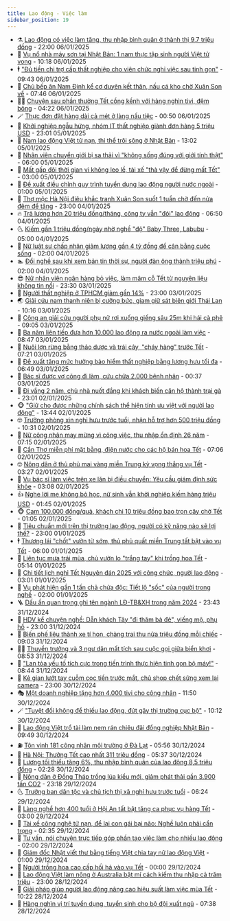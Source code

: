 ```yaml
---
title: Lao động - Việc làm
sidebar_position: 19
---
```


<!-- dantri-lao-dong-viec-lam:START -->
- ⚗️ [Lao động có việc làm tăng, thu nhập bình quân ở thành thị 9,7 triệu đồng](https://dantri.com.vn/lao-dong-viec-lam/lao-dong-co-viec-lam-tang-thu-nhap-binh-quan-o-thanh-thi-97-trieu-dong-20250106203524794.htm) - 22:00 06/01/2025
- 🙉 [Vụ nổ nhà máy sơn tại Nhật Bản: 1 nam thực tập sinh người Việt tử vong](https://dantri.com.vn/lao-dong-viec-lam/vu-no-nha-may-son-tai-nhat-ban-1-nam-thuc-tap-sinh-nguoi-viet-tu-vong-20250106170059357.htm) - 10:18 06/01/2025
- 🕴 [&quot;Đủ tiền chi trợ cấp thất nghiệp cho viên chức nghỉ việc sau tinh gọn&quot;](https://dantri.com.vn/lao-dong-viec-lam/du-tien-chi-tro-cap-that-nghiep-cho-vien-chuc-nghi-viec-sau-tinh-gon-20250106160630181.htm) - 09:43 06/01/2025
- 🧐 [Chủ bếp ăn Nam Định kể cơ duyên kết thân, nấu cá kho chờ Xuân Son về](https://dantri.com.vn/lao-dong-viec-lam/chu-bep-an-nam-dinh-ke-co-duyen-ket-than-nau-ca-kho-cho-xuan-son-ve-20250106142549833.htm) - 07:46 06/01/2025
- 🧑‍💻 [Chuyện sau phần thưởng Tết cồng kềnh với hàng nghìn tivi, đệm bông](https://dantri.com.vn/lao-dong-viec-lam/chuyen-sau-phan-thuong-tet-cong-kenh-voi-hang-nghin-tivi-dem-bong-20250106104255127.htm) - 04:22 06/01/2025
- 🪄 [Thực đơn đặt hàng dài cả mét ở làng nấu tiệc](https://dantri.com.vn/lao-dong-viec-lam/thuc-don-dat-hang-dai-ca-met-o-lang-nau-tiec-20250105135419542.htm) - 00:50 06/01/2025
- 🦣 [Khởi nghiệp ngẫu hứng, nhóm IT thất nghiệp giành đơn hàng 5 triệu USD](https://dantri.com.vn/lao-dong-viec-lam/khoi-nghiep-ngau-hung-nhom-it-that-nghiep-gianh-don-hang-5-trieu-usd-20250105105403849.htm) - 23:01 05/01/2025
- 🎡 [Nam lao động Việt tử nạn, thi thể trôi sông ở Nhật Bản](https://dantri.com.vn/lao-dong-viec-lam/nam-lao-dong-viet-tu-nan-thi-the-troi-song-o-nhat-ban-20250105192819605.htm) - 13:02 05/01/2025
- 🦍 [Nhân viên chuyển giới bị sa thải vì &quot;không sống đúng với giới tính thật&quot;](https://dantri.com.vn/lao-dong-viec-lam/nhan-vien-chuyen-gioi-bi-sa-thai-vi-khong-song-dung-voi-gioi-tinh-that-20250103120611694.htm) - 06:00 05/01/2025
- 🫶 [Mất gấp đôi thời gian vì không leo lề, tài xế &quot;thà vậy để đừng mất Tết&quot;](https://dantri.com.vn/lao-dong-viec-lam/mat-gap-doi-thoi-gian-vi-khong-leo-le-tai-xe-tha-vay-de-dung-mat-tet-20250105073823702.htm) - 03:00 05/01/2025
- 🥸 [Đề xuất điều chỉnh quy trình tuyển dụng lao động người nước ngoài](https://dantri.com.vn/lao-dong-viec-lam/de-xuat-dieu-chinh-quy-trinh-tuyen-dung-lao-dong-nguoi-nuoc-ngoai-20250103164417688.htm) - 01:00 05/01/2025
- 🎡 [Thợ mộc Hà Nội điêu khắc tranh Xuân Son suốt 1 tuần chờ đến nửa đêm để tặng](https://dantri.com.vn/lao-dong-viec-lam/tho-moc-ha-noi-dieu-khac-tranh-xuan-son-suot-1-tuan-cho-den-nua-dem-de-tang-20250104185901461.htm) - 23:00 04/01/2025
- 🔥 [Trả lương hơn 20 triệu đồng/tháng, công ty vẫn &quot;đói&quot; lao động](https://dantri.com.vn/lao-dong-viec-lam/tra-luong-hon-20-trieu-dongthang-cong-ty-van-doi-lao-dong-20250104113607248.htm) - 06:50 04/01/2025
- 🌜 [Kiếm gần 1 triệu đồng/ngày nhờ nghề &quot;độ&quot; Baby Three, Labubu](https://dantri.com.vn/lao-dong-viec-lam/kiem-gan-1-trieu-dongngay-nho-nghe-do-baby-three-labubu-20250104101235134.htm) - 05:00 04/01/2025
- 🤭 [Nữ luật sư chấp nhận giảm lương gần 4 tỷ đồng để cân bằng cuộc sống](https://dantri.com.vn/lao-dong-viec-lam/nu-luat-su-chap-nhan-giam-luong-gan-4-ty-dong-de-can-bang-cuoc-song-20250103171129448.htm) - 02:00 04/01/2025
- 🏊 [Đổi nghề sau khi xem bản tin thời sự, người đàn ông thành triệu phú](https://dantri.com.vn/lao-dong-viec-lam/doi-nghe-sau-khi-xem-ban-tin-thoi-su-nguoi-dan-ong-thanh-trieu-phu-20250103153253175.htm) - 02:00 04/01/2025
- 😎 [Nữ nhân viên ngân hàng bỏ việc, làm mâm cỗ Tết từ nguyên liệu không tin nổi](https://dantri.com.vn/lao-dong-viec-lam/nu-nhan-vien-ngan-hang-bo-viec-lam-mam-co-tet-tu-nguyen-lieu-khong-tin-noi-20250103172625336.htm) - 23:30 03/01/2025
- 🤖 [Người thất nghiệp ở TPHCM giảm gần 14%](https://dantri.com.vn/lao-dong-viec-lam/nguoi-that-nghiep-o-tphcm-giam-gan-14-20250103171401728.htm) - 23:00 03/01/2025
- 🌏 [Giải cứu nam thanh niên bị cưỡng bức, giam giữ sát biên giới Thái Lan](https://dantri.com.vn/lao-dong-viec-lam/giai-cuu-nam-thanh-nien-bi-cuong-buc-giam-giu-sat-bien-gioi-thai-lan-20250103165112030.htm) - 10:16 03/01/2025
- 🦏 [Công an giải cứu người phụ nữ rơi xuống giếng sâu 25m khi hái cà phê](https://dantri.com.vn/lao-dong-viec-lam/cong-an-giai-cuu-nguoi-phu-nu-roi-xuong-gieng-sau-25m-khi-hai-ca-phe-20250103154312491.htm) - 09:05 03/01/2025
- 🤔 [Ba năm liên tiếp đưa hơn 10.000 lao động ra nước ngoài làm việc](https://dantri.com.vn/lao-dong-viec-lam/ba-nam-lien-tiep-dua-hon-10000-lao-dong-ra-nuoc-ngoai-lam-viec-20250103151906293.htm) - 08:47 03/01/2025
- 🌮 [Nuôi lợn rừng bằng thảo dược và trái cây, &quot;cháy hàng&quot; trước Tết](https://dantri.com.vn/lao-dong-viec-lam/nuoi-lon-rung-bang-thao-duoc-va-trai-cay-chay-hang-truoc-tet-20250103120123353.htm) - 07:21 03/01/2025
- 💪 [Đề xuất tăng mức hưởng bảo hiểm thất nghiệp bằng lương hưu tối đa](https://dantri.com.vn/lao-dong-viec-lam/de-xuat-tang-muc-huong-bao-hiem-that-nghiep-bang-luong-huu-toi-da-20250103115455475.htm) - 06:49 03/01/2025
- 💪 [Bác sĩ được vợ cõng đi làm, cứu chữa 2.000 bệnh nhân](https://dantri.com.vn/lao-dong-viec-lam/bac-si-duoc-vo-cong-di-lam-cuu-chua-2000-benh-nhan-20250102111953857.htm) - 00:37 03/01/2025
- 🦒 [Đi vắng 2 năm, chủ nhà nuốt đắng khi khách biến căn hộ thành trại gà](https://dantri.com.vn/lao-dong-viec-lam/di-vang-2-nam-chu-nha-nuot-dang-khi-khach-bien-can-ho-thanh-trai-ga-20250102195128248.htm) - 23:01 02/01/2025
- 🐵 [&quot;Giữ cho được những chính sách thể hiện tính ưu việt với người lao động&quot;](https://dantri.com.vn/lao-dong-viec-lam/giu-cho-duoc-nhung-chinh-sach-the-hien-tinh-uu-viet-voi-nguoi-lao-dong-20250102190519349.htm) - 13:44 02/01/2025
- 🤓 [Trưởng phòng xin nghỉ hưu trước tuổi, nhận hỗ trợ hơn 500 triệu đồng](https://dantri.com.vn/lao-dong-viec-lam/truong-phong-xin-nghi-huu-truoc-tuoi-nhan-ho-tro-hon-500-trieu-dong-20250102155140048.htm) - 10:31 02/01/2025
- 🧐 [Nữ công nhân may mừng vì công việc, thu nhập ổn định 26 năm](https://dantri.com.vn/lao-dong-viec-lam/nu-cong-nhan-may-mung-vi-cong-viec-thu-nhap-on-dinh-26-nam-20250102122003664.htm) - 07:15 02/01/2025
- 💪 [Cần Thơ miễn phí mặt bằng, điện nước cho các hộ bán hoa Tết](https://dantri.com.vn/lao-dong-viec-lam/can-tho-mien-phi-mat-bang-dien-nuoc-cho-cac-ho-ban-hoa-tet-20250102122805353.htm) - 07:06 02/01/2025
- 🤓 [Nông dân ở thủ phủ mai vàng miền Trung kỳ vọng thắng vụ Tết](https://dantri.com.vn/lao-dong-viec-lam/nong-dan-o-thu-phu-mai-vang-mien-trung-ky-vong-thang-vu-tet-20250101161101686.htm) - 03:27 02/01/2025
- 💯 [Vụ bác sĩ làm việc trên xe lăn bị điều chuyển: Yêu cầu giám định sức khỏe](https://dantri.com.vn/lao-dong-viec-lam/vu-bac-si-lam-viec-tren-xe-lan-bi-dieu-chuyen-yeu-cau-giam-dinh-suc-khoe-20250102095123368.htm) - 03:08 02/01/2025
- 👍 [Nghe lời mẹ không bỏ học, nữ sinh vẫn khởi nghiệp kiếm hàng triệu USD](https://dantri.com.vn/lao-dong-viec-lam/nghe-loi-me-khong-bo-hoc-nu-sinh-van-khoi-nghiep-kiem-hang-trieu-usd-20241231155203147.htm) - 01:45 02/01/2025
- 🐵 [Cam 100.000 đồng/quả, khách chi 10 triệu đồng bao trọn cây chờ Tết](https://dantri.com.vn/lao-dong-viec-lam/cam-100000-dongqua-khach-chi-10-trieu-dong-bao-tron-cay-cho-tet-20241231132951388.htm) - 01:05 02/01/2025
- 💂 [Tiêu chuẩn mới trên thị trường lao động, người có kỹ năng nào sẽ lợi thế?](https://dantri.com.vn/lao-dong-viec-lam/tieu-chuan-moi-tren-thi-truong-lao-dong-nguoi-co-ky-nang-nao-se-loi-the-20241231085631145.htm) - 23:00 01/01/2025
- 🕴 [Thương lái &quot;chốt&quot; vườn từ sớm, thủ phủ quất miền Trung tất bật vào vụ Tết](https://dantri.com.vn/lao-dong-viec-lam/thuong-lai-chot-vuon-tu-som-thu-phu-quat-mien-trung-tat-bat-vao-vu-tet-20241227220819852.htm) - 06:00 01/01/2025
- 👀 [Liên tục mưa trái mùa, chủ vườn lo &quot;trắng tay&quot; khi trồng hoa Tết](https://dantri.com.vn/lao-dong-viec-lam/lien-tuc-mua-trai-mua-chu-vuon-lo-trang-tay-khi-trong-hoa-tet-20241231133528318.htm) - 05:14 01/01/2025
- 🦄 [Chi tiết lịch nghỉ Tết Nguyên đán 2025 với công chức, người lao động](https://dantri.com.vn/lao-dong-viec-lam/chi-tiet-lich-nghi-tet-nguyen-dan-2025-voi-cong-chuc-nguoi-lao-dong-20250101092940150.htm) - 03:01 01/01/2025
- 🔭 [Vụ phát hiện gần 1 tấn chả chứa độc: Tiết lộ &quot;sốc&quot; của người trong nghề](https://dantri.com.vn/lao-dong-viec-lam/vu-phat-hien-gan-1-tan-cha-chua-doc-tiet-lo-soc-cua-nguoi-trong-nghe-20241229170256260.htm) - 02:00 01/01/2025
- 🪜 [Dấu ấn quan trọng ghi tên ngành LĐ-TB&amp;XH trong năm 2024](https://dantri.com.vn/an-sinh/dau-an-quan-trong-ghi-ten-nganh-ld-tbxh-trong-nam-2024-20250101010917285.htm) - 23:43 31/12/2024
- 🌊 [HDV kể chuyện nghề: Dẫn khách Tây &quot;đi thăm bà đẻ&quot;, viếng mộ, phụ hồ](https://dantri.com.vn/lao-dong-viec-lam/hdv-ke-chuyen-nghe-dan-khach-tay-di-tham-ba-de-vieng-mo-phu-ho-20241231144844908.htm) - 23:00 31/12/2024
- 💯 [Biến phế liệu thành xe tí hon, chàng trai thu nửa triệu đồng mỗi chiếc](https://dantri.com.vn/lao-dong-viec-lam/bien-phe-lieu-thanh-xe-ti-hon-chang-trai-thu-nua-trieu-dong-moi-chiec-20241218094332183.htm) - 09:03 31/12/2024
- 👨‍🏫 [Thuyền trưởng và 3 ngư dân mất tích sau cuộc gọi giữa biển khơi](https://dantri.com.vn/lao-dong-viec-lam/thuyen-truong-va-3-ngu-dan-mat-tich-sau-cuoc-goi-giua-bien-khoi-20241231151849855.htm) - 08:53 31/12/2024
- 🙉 [&quot;Lan tỏa yếu tố tích cực trong tiến trình thực hiện tinh gọn bộ máy!&quot;](https://dantri.com.vn/lao-dong-viec-lam/lan-toa-yeu-to-tich-cuc-trong-tien-trinh-thuc-hien-tinh-gon-bo-may-20241231154423896.htm) - 08:44 31/12/2024
- 🦄 [Kẻ gian lướt tay cuỗm cọc tiền trước mắt, chủ shop chết sững xem lại camera](https://dantri.com.vn/lao-dong-viec-lam/ke-gian-luot-tay-cuom-coc-tien-truoc-mat-chu-shop-chet-sung-xem-lai-camera-20241230180317376.htm) - 23:00 30/12/2024
- 🎭 [Một doanh nghiệp tặng hơn 4.000 tivi cho công nhân](https://dantri.com.vn/lao-dong-viec-lam/mot-doanh-nghiep-tang-hon-4000-tivi-cho-cong-nhan-20241230183031328.htm) - 11:50 30/12/2024
- 🪄 [&quot;Tuyệt đối không để thiếu lao động, đứt gãy thị trường cục bộ&quot;](https://dantri.com.vn/lao-dong-viec-lam/tuyet-doi-khong-de-thieu-lao-dong-dut-gay-thi-truong-cuc-bo-20241230164655615.htm) - 10:12 30/12/2024
- 🌁 [Lao động Việt trổ tài làm nem rán chiêu đãi đồng nghiệp Nhật Bản](https://dantri.com.vn/lao-dong-viec-lam/lao-dong-viet-tro-tai-lam-nem-ran-chieu-dai-dong-nghiep-nhat-ban-20241230162901838.htm) - 09:49 30/12/2024
- ⛽️ [Tôn vinh 181 công nhân môi trường ở Đà Lạt](https://dantri.com.vn/lao-dong-viec-lam/ton-vinh-181-cong-nhan-moi-truong-o-da-lat-20241230111707989.htm) - 05:56 30/12/2024
- 🤩 [Hà Nội: Thưởng Tết cao nhất 311 triệu đồng](https://dantri.com.vn/lao-dong-viec-lam/ha-noi-thuong-tet-cao-nhat-311-trieu-dong-20241230120109381.htm) - 05:37 30/12/2024
- 🌝 [Lương tối thiểu tăng 6%, thu nhập bình quân của lao động 8,5 triệu đồng](https://dantri.com.vn/lao-dong-viec-lam/luong-toi-thieu-tang-6-thu-nhap-binh-quan-cua-lao-dong-85-trieu-dong-20241230090930520.htm) - 02:28 30/12/2024
- 🤗 [Nông dân ở Đồng Tháp trồng lúa kiểu mới, giảm phát thải gần 3.900 tấn CO2](https://dantri.com.vn/lao-dong-viec-lam/nong-dan-o-dong-thap-trong-lua-kieu-moi-giam-phat-thai-gan-3900-tan-co2-20241229201211539.htm) - 23:18 29/12/2024
- 🌜 [Trưởng ban dân tộc và chủ tịch thị xã nghỉ hưu trước tuổi](https://dantri.com.vn/lao-dong-viec-lam/truong-ban-dan-toc-va-chu-tich-thi-xa-nghi-huu-truoc-tuoi-20241229112728924.htm) - 06:24 29/12/2024
- 👀 [Làng nghề hơn 400 tuổi ở Hội An tất bật tăng ca phục vụ hàng Tết](https://dantri.com.vn/lao-dong-viec-lam/lang-nghe-hon-400-tuoi-o-hoi-an-tat-bat-tang-ca-phuc-vu-hang-tet-20241228101156274.htm) - 03:00 29/12/2024
- 🫣 [Tài xế công nghệ tử nạn, để lại con gái bại não: Nghề luôn phải cẩn trọng](https://dantri.com.vn/lao-dong-viec-lam/tai-xe-cong-nghe-tu-nan-de-lai-con-gai-bai-nao-nghe-luon-phai-can-trong-20241228223444197.htm) - 02:35 29/12/2024
- 🧠 [Tư vấn, nói chuyện trực tiếp góp phần tạo việc làm cho nhiều lao động](https://dantri.com.vn/lao-dong-viec-lam/tu-van-noi-chuyen-truc-tiep-gop-phan-tao-viec-lam-cho-nhieu-lao-dong-20241228104541196.htm) - 02:00 29/12/2024
- 🎊 [Giám đốc Nhật viết thư bằng tiếng Việt chia tay nữ lao động Việt](https://dantri.com.vn/lao-dong-viec-lam/giam-doc-nhat-viet-thu-bang-tieng-viet-chia-tay-nu-lao-dong-viet-20241228074824023.htm) - 01:00 29/12/2024
- 🧰 [Người trồng hoa cao cấp hối hả vào vụ Tết](https://dantri.com.vn/lao-dong-viec-lam/nguoi-trong-hoa-cao-cap-hoi-ha-vao-vu-tet-20241228102424597.htm) - 00:00 29/12/2024
- 🐘 [Lao động Việt làm nông ở Australia bật mí cách kiếm thu nhập cả trăm triệu](https://dantri.com.vn/lao-dong-viec-lam/lao-dong-viet-lam-nong-o-australia-bat-mi-cach-kiem-thu-nhap-ca-tram-trieu-20241227143150600.htm) - 23:00 28/12/2024
- 🥳 [Giải pháp giúp người lao động nâng cao hiệu suất làm việc mùa Tết](https://dantri.com.vn/lao-dong-viec-lam/giai-phap-giup-nguoi-lao-dong-nang-cao-hieu-suat-lam-viec-mua-tet-20241228171226292.htm) - 10:22 28/12/2024
- 🐎 [Hàng nghìn vị trí tuyển dụng, tuyển sinh cho bộ đội xuất ngũ](https://dantri.com.vn/lao-dong-viec-lam/hang-nghin-vi-tri-tuyen-dung-tuyen-sinh-cho-bo-doi-xuat-ngu-20241228141501545.htm) - 07:38 28/12/2024<!-- dantri-lao-dong-viec-lam:END -->
